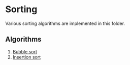 # Sorting

Various sorting algorithms are implemented in this folder.

## Algorithms

1. [Bubble sort](./bubble_sort.md)
3. [Insertion sort](./insertion_sort.md)

